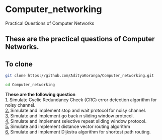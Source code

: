 
# Computer_networking
Practical Questions of Computer Networks

## These are the practical questions of Computer Networks.

## To clone
```bash
git clone https://github.com/AdityaKoranga/Computer_networking.git
```

```bash
cd Computer_networking
```
**These are the following question**
<br>
[1.](https://github.com/AdityaKoranga/Computer_networking/blob/main/Q.CircularRedudancyCheck.cpp) Simulate Cyclic Redundancy Check (CRC) error detection algorithm for noisy channel.
<br>
[2.](https://github.com/AdityaKoranga/Computer_networking/blob/main/Q.StopAndWaitSimulation.cpp) Simulate and implement stop and wait protocol for noisy channel.
<br>
[3.](https://github.com/AdityaKoranga/Computer_networking/blob/main/Q.GoBackNSimulation.cpp) Simulate and implement go back n sliding window protocol.
<br>
[4.](https://github.com/AdityaKoranga/Computer_networking/blob/main/Q.SelectiveRepeatSimulation.cpp) Simulate and implement selective repeat sliding window protocol.
<br>
[5.](https://github.com/AdityaKoranga/Computer_networking/blob/main/Q.DistanceVectorRouting.cpp) Simulate and implement distance vector routing algorithm
<br>
[6.](https://github.com/AdityaKoranga/Computer_networking/blob/main/Q.Dijkstra.cpp) Simulate and implement Dijkstra algorithm for shortest path routing.
